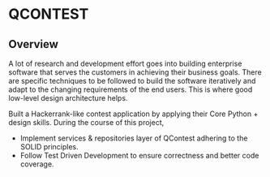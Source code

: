 # QCONTEST

## Overview
A lot of research and development effort goes into building enterprise software that serves the customers in achieving their business goals. There are specific techniques to be followed to build the software iteratively and adapt to the changing requirements of the end users. This is where good low-level design architecture helps.

Built a Hackerrank-like contest application by applying their Core Python + design skills. During the course of this project, 
* Implement services & repositories layer of QContest adhering to the SOLID principles.
* Follow Test Driven Development to ensure correctness and better code coverage. 
